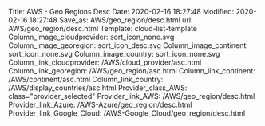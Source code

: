 Title: AWS - Geo Regions Desc
Date: 2020-02-16 18:27:48
Modified: 2020-02-16 18:27:48
Save_as: AWS/geo_region/desc.html
url: AWS/geo_region/desc.html
Template: cloud-list-template
Column_image_cloudprovider: sort_icon_none.svg
Column_image_georegion: sort_icon_desc.svg
Column_image_continent: sort_icon_none.svg
Column_image_country: sort_icon_none.svg
Column_link_cloudprovider: /AWS/cloud_provider/asc.html
Column_link_georegion: /AWS/geo_region/asc.html
Column_link_continent: /AWS/continent/asc.html
Column_link_country: /AWS/display_countries/asc.html
Provider_class_AWS: class="provider_selected"
Provider_link_AWS: /AWS/geo_region/desc.html
Provider_link_Azure: /AWS-Azure/geo_region/desc.html
Provider_link_Google_Cloud: /AWS-Google_Cloud/geo_region/desc.html
